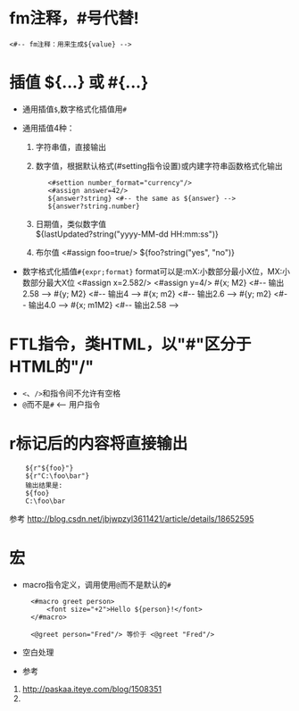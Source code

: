 # fm注释，#号代替!
	<#-- fm注释：用来生成${value} -->
# 插值 ${...} 或 #{...}
- 通用插值`$`,数字格式化插值用`#`
- 通用插值4种：
  1. 字符串值，直接输出
  2. 数字值，根据默认格式(#setting指令设置)或内建字符串函数格式化输出

			<#settion number_format="currency"/>
			<#assign answer=42/>
			${answer?string} <#-- the same as ${answer} -->
			${answer?string.number}    
	
  3. 日期值，类似数字值    
			${lastUpdated?string("yyyy-MM-dd HH:mm:ss")}

  4. 布尔值
			<#assign foo=true/>
			${foo?string("yes", "no")}

- 数字格式化插值`#{expr;format}`
	format可以是:mX:小数部分最小X位，MX:小数部分最大X位
		<#assign x=2.582/>
		<#assign y=4/>
		#{x; M2} <#-- 输出2.58 -->
		#{y; M2} <#-- 输出4 -->
		#{x; m2} <#-- 输出2.6 -->
		#{y; m2} <#-- 输出4.0 -->
		#{x; m1M2} <#-- 输出2.58 -->
# FTL指令，类HTML，以"#"区分于HTML的"/"
- `<`、`/>`和指令间不允许有空格
- `@`而不是`#`   <--  用户指令

# r标记后的内容将直接输出
		${r"${foo}"}
		${r"C:\foo\bar"}
		输出结果是:
		${foo}
		C:\foo\bar

参考 http://blog.csdn.net/jbjwpzyl3611421/article/details/18652595

# 宏
- macro指令定义，调用使用`@`而不是默认的`#`

		<#macro greet person>     
		    <font size="+2">Hello ${person}!</font>     
		</#macro>   
		
		<@greet person="Fred"/> 等价于 <@greet "Fred"/> 

- 空白处理





- 参考
1. http://paskaa.iteye.com/blog/1508351
2.  






